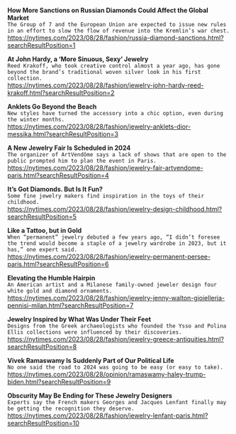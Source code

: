 **How More Sanctions on Russian Diamonds Could Affect the Global Market**\
`The Group of 7 and the European Union are expected to issue new rules in an effort to slow the flow of revenue into the Kremlin’s war chest.`\
https://nytimes.com/2023/08/28/fashion/russia-diamond-sanctions.html?searchResultPosition=1

**At John Hardy, a ‘More Sinuous, Sexy’ Jewelry**\
`Reed Krakoff, who took creative control almost a year ago, has gone beyond the brand’s traditional woven silver look in his first collection.`\
https://nytimes.com/2023/08/28/fashion/jewelry-john-hardy-reed-krakoff.html?searchResultPosition=2

**Anklets Go Beyond the Beach**\
`New styles have turned the accessory into a chic option, even during the winter months.`\
https://nytimes.com/2023/08/28/fashion/jewelry-anklets-dior-messika.html?searchResultPosition=3

**A New Jewelry Fair Is Scheduled in 2024**\
`The organizer of ArtVendôme says a lack of shows that are open to the public prompted him to plan the event in Paris.`\
https://nytimes.com/2023/08/28/fashion/jewelry-fair-artvendome-paris.html?searchResultPosition=4

**It’s Got Diamonds. But Is It Fun?**\
`Some fine jewelry makers find inspiration in the toys of their childhood.`\
https://nytimes.com/2023/08/28/fashion/jewelry-design-childhood.html?searchResultPosition=5

**Like a Tattoo, but in Gold**\
`When “permanent” jewelry debuted a few years ago, “I didn’t foresee the trend would become a staple of a jewelry wardrobe in 2023, but it has,” one expert said.`\
https://nytimes.com/2023/08/28/fashion/jewelry-permanent-persee-paris.html?searchResultPosition=6

**Elevating the Humble Hairpin**\
`An American artist and a Milanese family-owned jeweler design four white gold and diamond ornaments.`\
https://nytimes.com/2023/08/28/fashion/jewelry-jenny-walton-gioielleria-pennisi-milan.html?searchResultPosition=7

**Jewelry Inspired by What Was Under Their Feet**\
`Designs from the Greek archaeologists who founded the Ysso and Polina Ellis collections were influenced by their discoveries.`\
https://nytimes.com/2023/08/28/fashion/jewelry-greece-antiquities.html?searchResultPosition=8

**Vivek Ramaswamy Is Suddenly Part of Our Political Life**\
`No one said the road to 2024 was going to be easy (or easy to take).`\
https://nytimes.com/2023/08/28/opinion/ramaswamy-haley-trump-biden.html?searchResultPosition=9

**Obscurity May Be Ending for These Jewelry Designers**\
`Experts say the French makers Georges and Jacques Lenfant finally may be getting the recognition they deserve.`\
https://nytimes.com/2023/08/28/fashion/jewelry-lenfant-paris.html?searchResultPosition=10

